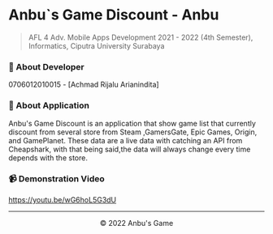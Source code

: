 # Anbu`s Game Discount - Anbu
> AFL 4 Adv. Mobile Apps Development 2021 - 2022 (4th Semester), Informatics, Ciputra University Surabaya

### 👨‍ About Developer
0706012010015 - [Achmad Rijalu Arianindita]

### 📱 About Application
Anbu's Game Discount is an application that show game list that currently discount from several store from Steam ,GamersGate, Epic Games, Origin, and GamePlanet.
These data are a live data with catching an API from Cheapshark, with that being said,the data will always change every time depends with the store.

### 📹 Demonstration Video
https://youtu.be/wG6hoL5G3dU

---

<p align="center"> &copy; 2022 Anbu's Game</p>

